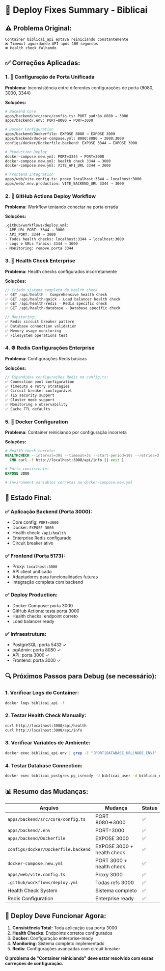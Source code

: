 # 🚀 Deploy Fixes Summary - Biblicai

## ⚠️ **Problema Original:**
```
Container biblicai_api estava reiniciando constantemente
❌ Timeout aguardando API após 100 segundos
❌ Health check falhando
```

## ✅ **Correções Aplicadas:**

### 1. **🔧 Configuração de Porta Unificada**
**Problema:** Inconsistência entre diferentes configurações de porta (8080, 3000, 3344)

**Soluções:**
```bash
# Backend Core
apps/backend/src/core/config.ts: PORT padrão 8080 → 3000
apps/backend/.env: PORT=8080 → PORT=3000

# Docker Configuration  
apps/backend/Dockerfile: EXPOSE 8080 → EXPOSE 3000
apps/backend/docker-compose.yml: 8080:8080 → 3000:3000
configs/docker/Dockerfile.backend: EXPOSE 3344 → EXPOSE 3000

# Production Deploy
docker-compose.new.yml: PORT=3344 → PORT=3000
docker-compose.new.yml: health check 3344 → 3000
docker-compose.new.yml: VITE_API_URL 3344 → 3000

# Frontend Integration
apps/web/vite.config.ts: proxy localhost:3344 → localhost:3000
apps/web/.env.production: VITE_BACKEND_URL 3344 → 3000
```

### 2. **🔄 GitHub Actions Deploy Workflow**
**Problema:** Workflow tentando conectar na porta errada

**Soluções:**
```bash
.github/workflows/deploy.yml:
- APP_URL_PORT: 3344 → 3000
- API_PORT: 3344 → 3000
- Todos health checks: localhost:3344 → localhost:3000
- Logs e URLs finais: 3344 → 3000
- Monitoring: remove porta 3344
```

### 3. **🏥 Health Check Enterprise**
**Problema:** Health checks configurados incorretamente

**Soluções:**
```typescript
// Criado sistema completo de health check
✅ GET /api/health - Comprehensive health check
✅ GET /api/health/quick - Load balancer health check  
✅ GET /api/health/redis - Redis specific check
✅ GET /api/health/database - Database specific check

// Monitoring:
✅ Redis circuit breaker pattern
✅ Database connection validation
✅ Memory usage monitoring
✅ Filesystem operations test
```

### 4. **⚙️ Redis Configurações Enterprise**
**Problema:** Configurações Redis básicas

**Soluções:**
```typescript
// Expandidas configurações Redis no config.ts:
✅ Connection pool configuration
✅ Timeouts e retry strategies  
✅ Circuit breaker configurável
✅ TLS security support
✅ Cluster mode support
✅ Monitoring e observability
✅ Cache TTL defaults
```

### 5. **🐳 Docker Configuration**
**Problema:** Container reiniciando por configuração incorreta

**Soluções:**
```dockerfile
# Health check correto:
HEALTHCHECK --interval=30s --timeout=3s --start-period=10s --retries=3 \
  CMD curl -f http://localhost:3000/api/info || exit 1

# Porta consistente:
EXPOSE 3000

# Environment variables corretas no docker-compose.new.yml
```

## 🎯 **Estado Final:**

### ✅ **Aplicação Backend (Porta 3000):**
- Core config: `PORT=3000`
- Docker: `EXPOSE 3000`
- Health check: `/api/health`
- Enterprise Redis configurado
- Circuit breaker ativo

### ✅ **Frontend (Porta 5173):**
- Proxy: `localhost:3000`
- API client unificado
- Adaptadores para funcionalidades futuras
- Integração completa com backend

### ✅ **Deploy Production:**
- Docker Compose: porta 3000
- GitHub Actions: testa porta 3000
- Health checks: endpoint correto
- Load balancer ready

### ✅ **Infraestrutura:**
- PostgreSQL: porta 5432 ✓
- pgAdmin: porta 8080 ✓  
- API: porta 3000 ✓
- Frontend: porta 3000 ✓

## 🔍 **Próximos Passos para Debug (se necessário):**

### 1. **Verificar Logs do Container:**
```bash
docker logs biblicai_api -f
```

### 2. **Testar Health Check Manually:**
```bash
curl http://localhost:3000/api/health
curl http://localhost:3000/api/info
```

### 3. **Verificar Variables de Ambiente:**
```bash
docker exec biblicai_api env | grep -E "(PORT|DATABASE_URL|NODE_ENV)"
```

### 4. **Testar Database Connection:**
```bash
docker exec biblicai_postgres pg_isready -U biblicai_user -d biblicai_db
```

## 📊 **Resumo das Mudanças:**

| Arquivo | Mudança | Status |
|---------|---------|--------|
| `apps/backend/src/core/config.ts` | PORT 8080→3000 | ✅ |
| `apps/backend/.env` | PORT=3000 | ✅ |
| `apps/backend/Dockerfile` | EXPOSE 3000 | ✅ |
| `configs/docker/Dockerfile.backend` | EXPOSE 3000 + health check | ✅ |
| `docker-compose.new.yml` | PORT 3000 + health check | ✅ |
| `apps/web/vite.config.ts` | Proxy 3000 | ✅ |
| `.github/workflows/deploy.yml` | Todas refs 3000 | ✅ |
| Health Check System | Sistema completo | ✅ |
| Redis Configuration | Enterprise ready | ✅ |

## 🚀 **Deploy Deve Funcionar Agora:**

1. **Consistência Total:** Toda aplicação usa porta 3000
2. **Health Checks:** Endpoints corretos configurados  
3. **Docker:** Configuração enterprise-ready
4. **Monitoring:** Sistema completo implementado
5. **Redis:** Configurações avançadas com circuit breaker

**O problema de "Container reiniciando" deve estar resolvido com essas correções de configuração.** 